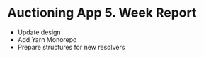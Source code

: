 # Auctioning App 5. Week Report
- Update design
- Add Yarn Monorepo
- Prepare structures for new resolvers
